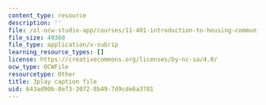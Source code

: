 ```yaml
---
content_type: resource
description: ''
file: /ol-ocw-studio-app/courses/11-401-introduction-to-housing-community-and-economic-development-fall-2015/643ad90b8e7330728b497d9cde6a3781_uMbkHpyKuWU.srt
file_size: 49360
file_type: application/x-subrip
learning_resource_types: []
license: https://creativecommons.org/licenses/by-nc-sa/4.0/
ocw_type: OCWFile
resourcetype: Other
title: 3play caption file
uid: 643ad90b-8e73-3072-8b49-7d9cde6a3781
---
```

